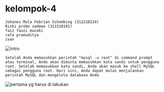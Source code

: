 # kelompok-4
```
Johanes Mula Febrian Sihombing (312210224)
Riski probo sadewo (312210191)
faiz fauzi muzaki
rafa pramuditya
ivan
```
![intro](https://github.com/riskibowo/kelompok-4/assets/115862112/ed983310-9ad2-4093-9395-e139c0b779bb)
```
Setelah Anda memasukkan perintah "mysql -u root" di command prompt atau terminal, Anda akan diminta memasukkan kata sandi untuk pengguna root. Setelah memasukkan kata sandi, Anda akan masuk ke shell MySQL sebagai pengguna root. Dari sini, Anda dapat mulai menjalankan perintah MySQL dan mengelola database Anda
```
![pertama yg harus di lakukan](https://github.com/riskibowo/kelompok-4/assets/115862112/278b12c5-07ce-4f92-907c-58164c76852c)

